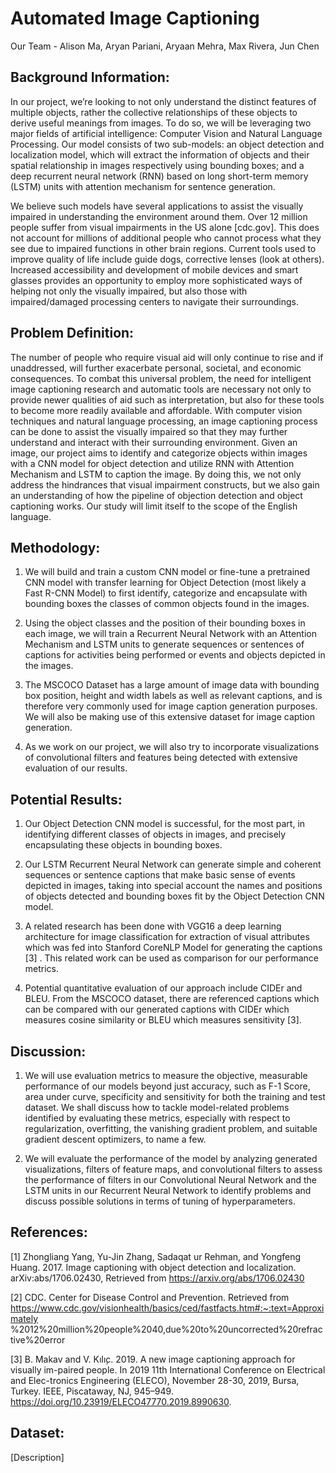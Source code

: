 # Automated Image Captioning 

Our Team - Alison Ma, Aryan Pariani, Aryaan Mehra, Max Rivera, Jun Chen

## Background Information:

In our project, we’re looking to not only understand the distinct features of multiple objects, rather the collective relationships of these objects to derive useful meanings from images. To do so, we will be leveraging two major fields of artificial intelligence: Computer Vision and Natural Language Processing. Our model consists of two sub-models: an object detection and localization model, which will extract the information of objects and their spatial relationship in images respectively using bounding boxes; and a deep recurrent neural network (RNN) based on long short-term memory (LSTM) units with attention mechanism for sentence generation. 

We believe such models have several applications to assist the visually impaired in understanding the environment around them. Over 12 million people suffer from visual impairments in the US alone [cdc.gov]. This does not account for millions of additional people who cannot process what they see due to impaired functions in other brain regions. Current tools used to improve quality of life include guide dogs, corrective lenses (look at others). Increased accessibility and development of mobile devices and smart glasses provides an opportunity to employ more sophisticated ways of helping not only the visually impaired, but also those with impaired/damaged processing centers to navigate their surroundings. 

## Problem Definition:

The number of people who require visual aid will only continue to rise and if unaddressed, will further exacerbate personal, societal, and economic consequences. To combat this universal problem, the need for intelligent image captioning research and automatic tools are necessary not only to provide newer qualities of aid such as interpretation, but also for these tools to become more readily available and affordable. With computer vision techniques and natural language processing, an image captioning process can be done to assist the visually impaired so that they may further understand and interact with their surrounding environment. Given an image, our project aims to identify and categorize objects within images with a CNN model for object detection and utilize RNN with Attention Mechanism and LSTM to caption the image. By doing this, we not only address the hindrances that visual impairment constructs, but we also gain an understanding of how the pipeline of objection detection and object captioning works. Our study will limit itself to the scope of the English language. 

## Methodology:

1. We will build and train a custom CNN model or fine-tune a pretrained CNN model with transfer learning for Object Detection (most likely a Fast R-CNN Model) to first identify, categorize and encapsulate with bounding boxes the classes of common objects found in the images. 

2. Using the object classes and the position of their bounding boxes in each image, we will train a Recurrent Neural Network with an Attention Mechanism and LSTM units to generate sequences or sentences of captions for activities being performed or events and objects depicted in the images. 

3. The MSCOCO Dataset has a large amount of image data with bounding box position, height and width labels as well as relevant captions, and is therefore very commonly used for image caption generation purposes. We will also be making use of this extensive dataset for image caption generation.

4. As we work on our project, we will also try to incorporate visualizations of convolutional filters and features being detected with extensive evaluation of our results. 

## Potential Results:

1. Our Object Detection CNN model is successful, for the most part, in identifying different classes of objects in images, and precisely encapsulating these objects in bounding boxes. 

2. Our LSTM Recurrent Neural Network can generate simple and coherent sequences or sentence captions that make basic sense of events depicted in images, taking into special account the names and positions of objects detected and bounding boxes fit by the Object Detection CNN model. 

3. A related research has been done with VGG16 a deep learning architecture for image classification for extraction of visual attributes which was fed into Stanford CoreNLP Model for generating the captions  [3] . This related work can be used as comparison for our performance metrics.

4. Potential quantitative evaluation of our approach include CIDEr and BLEU. From the MSCOCO dataset, there are referenced captions which can be compared with our generated captions with CIDEr which measures cosine similarity or BLEU which measures sensitivity [3].

## Discussion:

1. We will use evaluation metrics to measure the objective, measurable performance of our models beyond just accuracy, such as F-1 Score, area under curve, specificity and sensitivity for both the training and test dataset. We shall discuss how to tackle model-related problems identified by evaluating these metrics, especially with respect to regularization, overfitting, the vanishing gradient problem, and suitable gradient descent optimizers, to name a few. 

2. We will evaluate the performance of the model by analyzing generated visualizations, filters of feature maps, and convolutional filters to assess the performance of filters in our Convolutional Neural Network and the LSTM units in our Recurrent Neural Network to identify problems and discuss possible solutions in terms of tuning of hyperparameters. 

## References:

[1]  	Zhongliang Yang,  Yu-Jin Zhang,  Sadaqat ur Rehman,  and Yongfeng
Huang.  2017.  Image captioning with object detection and localization. 
arXiv:abs/1706.02430, Retrieved from https://arxiv.org/abs/1706.02430

[2] 	CDC. Center for Disease Control and Prevention. Retrieved from	     
https://www.cdc.gov/visionhealth/basics/ced/fastfacts.htm#:~:text=Approximately
%2012%20million%20people%2040,due%20to%20uncorrected%20refractive%20error

[3]	B. Makav and V. Kılı̧c. 2019.  A new image captioning approach for visually 
im-paired people. In 2019 11th International Conference on Electrical and Elec-tronics
Engineering (ELECO), November 28-30, 2019, Bursa, Turkey. IEEE, Piscataway, NJ, 945–949.
https://doi.org/10.23919/ELECO47770.2019.8990630.


## Dataset:

[Description]
